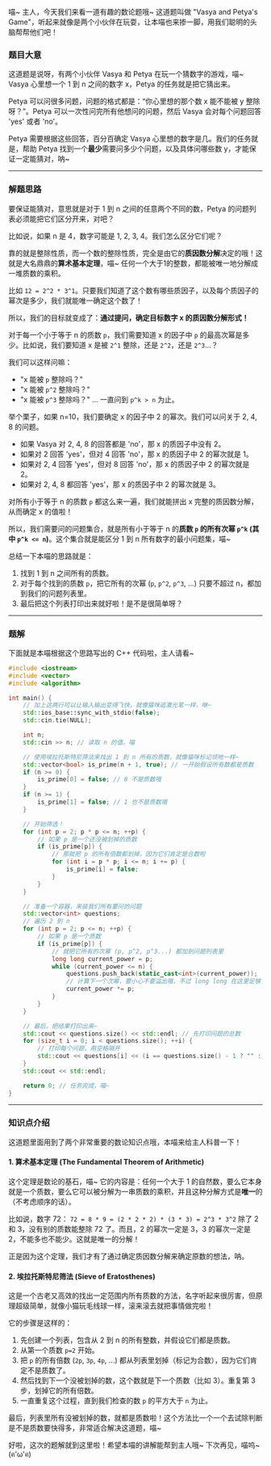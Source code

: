 喵~ 主人，今天我们来看一道有趣的数论题哦~ 这道题叫做 "Vasya and Petya's Game"，听起来就像是两个小伙伴在玩耍，让本喵也来掺一脚，用我们聪明的头脑帮帮他们吧！

### 题目大意

这道题是说呀，有两个小伙伴 Vasya 和 Petya 在玩一个猜数字的游戏，喵~ Vasya 心里想一个 1 到 n 之间的数字 x，Petya 的任务就是把它猜出来。

Petya 可以问很多问题，问题的格式都是：“你心里想的那个数 x 能不能被 y 整除呀？”。Petya 可以一次性问完所有他想问的问题，然后 Vasya 会对每个问题回答 'yes' 或者 'no'。

Petya 需要根据这些回答，百分百确定 Vasya 心里想的数字是几。我们的任务就是，帮助 Petya 找到一个**最少**需要问多少个问题，以及具体问哪些数 y，才能保证一定能猜对，呐~

---

### 解题思路

要保证能猜对，意思就是对于 1 到 n 之间的任意两个不同的数，Petya 的问题列表必须能把它们区分开来，对吧？

比如说，如果 n 是 4，数字可能是 1, 2, 3, 4。我们怎么区分它们呢？

靠的就是整除性质，而一个数的整除性质，完全是由它的**质因数分解**决定的哦！这就是大名鼎鼎的**算术基本定理**，喵~ 任何一个大于1的整数，都能被唯一地分解成一堆质数的乘积。

比如 `12 = 2^2 * 3^1`。只要我们知道了这个数有哪些质因子，以及每个质因子的幂次是多少，我们就能唯一确定这个数了！

所以，我们的目标就变成了：**通过提问，确定目标数字 x 的质因数分解形式！**

对于每一个小于等于 n 的质数 `p`，我们需要知道 x 的因子中 `p` 的最高次幂是多少。比如说，我们要知道 x 是被 `2^1` 整除，还是 `2^2`，还是 `2^3`...？

我们可以这样问嘛：
- "x 能被 `p` 整除吗？"
- "x 能被 `p^2` 整除吗？"
- "x 能被 `p^3` 整除吗？"
... 一直问到 `p^k > n` 为止。

举个栗子，如果 n=10，我们要确定 x 的因子中 2 的幂次。我们可以问关于 2, 4, 8 的问题。
*   如果 Vasya 对 2, 4, 8 的回答都是 'no'，那 x 的质因子中没有 2。
*   如果对 2 回答 'yes'，但对 4 回答 'no'，那 x 的质因子中 2 的幂次就是 1。
*   如果对 2, 4 回答 'yes'，但对 8 回答 'no'，那 x 的质因子中 2 的幂次就是 2。
*   如果对 2, 4, 8 都回答 'yes'，那 x 的质因子中 2 的幂次就是 3。

对所有小于等于 n 的质数 `p` 都这么来一遍，我们就能拼出 x 完整的质因数分解，从而确定 x 的值啦！

所以，我们需要问的问题集合，就是所有小于等于 n 的**质数 `p` 的所有次幂 `p^k` (其中 `p^k <= n`)**。这个集合就是能区分 1 到 n 所有数字的最小问题集，喵~

总结一下本喵的思路就是：
1.  找到 1 到 n 之间所有的质数。
2.  对于每个找到的质数 `p`，把它所有的次幂 (`p`, `p^2`, `p^3`, ...) 只要不超过 n，都加到我们的问题列表里。
3.  最后把这个列表打印出来就好啦！是不是很简单呀？

---

### 题解

下面就是本喵根据这个思路写出的 C++ 代码啦，主人请看~

```cpp
#include <iostream>
#include <vector>
#include <algorithm>

int main() {
    // 加上这两行可以让输入输出变得飞快，就像猫咪追激光笔一样，咻~
    std::ios_base::sync_with_stdio(false);
    std::cin.tie(NULL);

    int n;
    std::cin >> n; // 读取 n 的值，喵

    // 使用埃拉托斯特尼筛法来找出 1 到 n 所有的质数，就像猫咪标记领地一样~
    std::vector<bool> is_prime(n + 1, true); // 一开始假设所有数都是质数
    if (n >= 0) {
        is_prime[0] = false; // 0 不是质数哦
    }
    if (n >= 1) {
        is_prime[1] = false; // 1 也不是质数哦
    }

    // 开始筛选！
    for (int p = 2; p * p <= n; ++p) {
        // 如果 p 是一个还没被划掉的质数
        if (is_prime[p]) {
            // 那就把 p 的所有倍数都划掉，因为它们肯定是合数啦
            for (int i = p * p; i <= n; i += p) {
                is_prime[i] = false;
            }
        }
    }

    // 准备一个容器，来装我们所有要问的问题
    std::vector<int> questions;
    // 遍历 2 到 n
    for (int p = 2; p <= n; ++p) {
        // 如果 p 是一个质数
        if (is_prime[p]) {
            // 就把它所有的次幂 (p, p^2, p^3...) 都加到问题列表里
            long long current_power = p;
            while (current_power <= n) {
                questions.push_back(static_cast<int>(current_power));
                // 计算下一个次幂，要小心不要溢出哦，不过 long long 在这里足够了
                current_power *= p;
            }
        }
    }

    // 最后，把结果打印出来~
    std::cout << questions.size() << std::endl; // 先打印问题的总数
    for (size_t i = 0; i < questions.size(); ++i) {
        // 打印每个问题，用空格隔开
        std::cout << questions[i] << (i == questions.size() - 1 ? "" : " ");
    }
    std::cout << std::endl;

    return 0; // 任务完成，喵~
}
```

---

### 知识点介绍

这道题里面用到了两个非常重要的数论知识点哦，本喵来给主人科普一下！

#### 1. 算术基本定理 (The Fundamental Theorem of Arithmetic)
这个定理是数论的基石，喵~ 它的内容是：任何一个大于 1 的自然数，要么它本身就是一个质数，要么它可以被分解为一串质数的乘积，并且这种分解方式是**唯一**的（不考虑顺序的话）。

比如说，数字 72：
`72 = 8 * 9 = (2 * 2 * 2) * (3 * 3) = 2^3 * 3^2`
除了 2 和 3，没有别的质数能整除 72 了。而且，2 的幂次一定是 3，3 的幂次一定是 2，不能多也不能少。这就是唯一的分解！

正是因为这个定理，我们才有了通过确定质因数分解来确定原数的想法，呐。

#### 2. 埃拉托斯特尼筛法 (Sieve of Eratosthenes)
这是一个古老又高效的找出一定范围内所有质数的方法，名字听起来很厉害，但原理超级简单，就像小猫玩毛线球一样，滚来滚去就把事情做完啦！

它的步骤是这样的：
1.  先创建一个列表，包含从 2 到 n 的所有整数，并假设它们都是质数。
2.  从第一个质数 `p=2` 开始。
3.  把 `p` 的所有倍数 (`2p`, `3p`, `4p`, ...) 都从列表里划掉（标记为合数），因为它们肯定不是质数了。
4.  然后找到下一个没被划掉的数，这个数就是下一个质数（比如 3）。重复第 3 步，划掉它的所有倍数。
5.  一直重复这个过程，直到我们检查的数 `p` 的平方大于 `n` 为止。

最后，列表里所有没被划掉的数，就都是质数啦！这个方法比一个一个去试除判断是不是质数要快得多，非常适合解决这道题，喵~

好啦，这次的题解就到这里啦！希望本喵的讲解能帮到主人哦~ 下次再见，喵呜~ (ฅ'ω'ฅ)